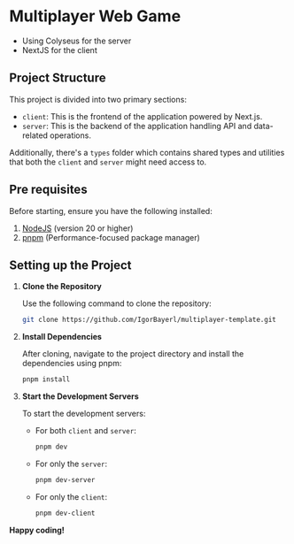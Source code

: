 # Multiplayer Web Game
- Using Colyseus for the server
- NextJS for the client

## Project Structure

This project is divided into two primary sections:

- `client`: This is the frontend of the application powered by Next.js.
- `server`: This is the backend of the application handling API and data-related operations.

Additionally, there's a `types` folder which contains shared types and utilities that both the `client` and `server` might need access to.



## Pre requisites

Before starting, ensure you have the following installed:

1. [NodeJS](https://nodejs.org/en/download/) (version 20 or higher)
2. [pnpm](https://pnpm.io/installation) (Performance-focused package manager)

## Setting up the Project

1. **Clone the Repository**

   Use the following command to clone the repository:

   ```bash
   git clone https://github.com/IgorBayerl/multiplayer-template.git
   ```

2. **Install Dependencies**

   After cloning, navigate to the project directory and install the dependencies using pnpm:

   ```bash
   pnpm install
   ```

3. **Start the Development Servers**

   To start the development servers:

   - For both `client` and `server`:

     ```bash
     pnpm dev
     ```

   - For only the `server`:

     ```bash
     pnpm dev-server
     ```

   - For only the `client`:

     ```bash
     pnpm dev-client
     ```



**Happy coding!**


